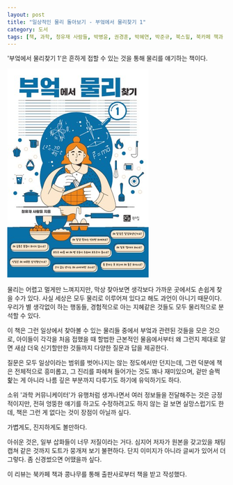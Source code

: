 ```yaml
---
layout: post
title: "일상적인 물리 돌아보기 - 부엌에서 물리찾기 1"
category: 도서
tags: [책, 과학, 청유재 사람들, 박병윤, 권경훈, 박혜연, 박준규, 북스힐, 북카페 책과 콩나무, 서평]
---
```


'부엌에서 물리찾기 1'은
흔하게 접할 수 있는 것을 통해 물리를 얘기하는 책이다.

![표지](/images/book/find-physics-in-the-kitchen-1-book-h480.jpg)

물리는 어렵고 멀게만 느껴지지만,
막상 찾아보면 생각보다 가까운 곳에서도 손쉽게 찾을 수가 있다.
사실 세상은 모두 물리로 이루어져 있다고 해도 과언이 아니기 때문이다.
우리가 별 생각없이 하는 행동들,
경험적으로 아는 지혜같은 것들도 모두 물리적으로 분석할 수 있다.

이 책은 그런 일상에서 찾아볼 수 있는 물리들 중에서
부엌과 관련된 것들을 모은 것으로,
아이들이 각각을 처음 접했을 때 할법한 근본적인 물음에서부터
왜 그런지 제대로 알면 새삼 더욱 신기할만한 것들까지
다양한 질문과 답을 제공한다.

질문은 모두 일상이라는 범위를 벗어나지는 않는 정도에서만 던지는데,
그런 덕분에 책은 전체적으로 흥미롭고,
그 진리를 파헤쳐 들어가는 것도 꽤나 재미있으며,
겉만 슬쩍 핥는 게 아니라 나름 깊은 부분까지 다루기도 하기에 유익하기도 하다.

소위 '과학 커뮤니케이터'가 유행처럼 생겨나면서
여러 정보들을 전달해주는 것은 긍정적이지만,
전혀 엉뚱한 얘기를 하고도 수정하려고도 하지 않는 걸 보면 실망스럽기도 한데,
책은 그런 게 없다는 것이 장점이 아닐까 싶다.

가볍게도, 진지하게도 볼만하다.

아쉬운 것은, 일부 삽화들이 너무 저질이라는 거다.
심지어 저자가 원본을 갖고있을 채팅 캡쳐 같은 것까지 도트가 뭉개져 보기 불편하다.
단지 이미지가 아니라 글씨가 있어서 더 그렇다.
좀 신경썼으면 어땠을까 싶다.



<div class="im im-info">
이 리뷰는 북카페 책과 콩나무를 통해 출판사로부터 책을 받고 작성했다.
</div>
